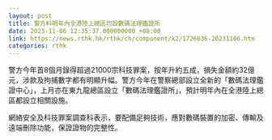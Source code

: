 ```yaml
---
layout: post
title: 警方料明年內全港陸上總區均設數碼法理鑑證所
date: 2023-11-06 12:35:37.000000000 +08:00
link: https://news.rthk.hk/rthk/ch/component/k2/1726636-20231106.htm
categories: rthk
---
```


警方今年首8個月錄得超過21000宗科技罪案，按年升約五成，損失金額約32億元，涉款及拘捕數字都有明顯升幅。警方今年在警察總部設立全新的「數碼法理鑑證中心」，上月亦在東九龍總區設立「數碼法理鑑證所」，預計明年內在全港陸上總區都設立相關設施。

網絡安全及科技罪案調查科表示，要配備足夠技術，應對數碼裝置的加密、傳輸及遠端刪除功能，保證證物的完整性。
